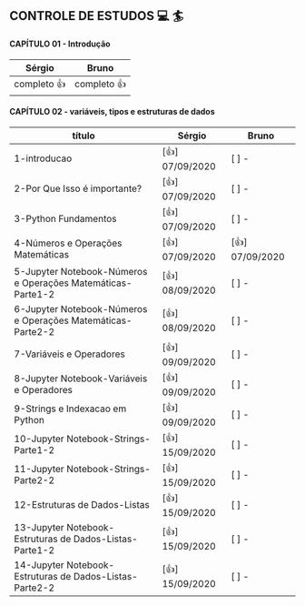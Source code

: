 
## CONTROLE DE ESTUDOS  :computer: :surfer:

#### CAPÍTULO 01 - Introdução


**Sérgio** | **Bruno**
------------ | -------------
completo :+1: | completo :+1:


#### CAPÍTULO 02 - variáveis, tipos e estruturas de dados


**título** |**Sérgio** |**Bruno**|
------------ |------------ |------------ |
1-introducao  | [:+1:] 07/09/2020 | [  ] - |
2-Por Que Isso é importante? | [:+1:] 07/09/2020 | [  ] - |
3-Python Fundamentos | [:+1:] 07/09/2020 | [  ] - |
4-Números e Operações Matemáticas | [:+1:] 07/09/2020 | [:+1:] 07/09/2020 |
5-Jupyter Notebook-Números e Operações Matemáticas-Parte1-2 | [:+1:] 08/09/2020 | [  ] - |
6-Jupyter Notebook-Números e Operações Matemáticas-Parte2-2 | [:+1:] 08/09/2020 | [  ] - |
7-Variáveis e Operadores | [:+1:] 09/09/2020 | [  ] - |
8-Jupyter Notebook-Variáveis e Operadores | [:+1:] 09/09/2020 | [  ] - |
9-Strings e Indexacao em Python | [:+1:] 09/09/2020 | [  ] - |
10-Jupyter Notebook-Strings-Parte1-2 | [:+1:] 15/09/2020 | [  ] - |
11-Jupyter Notebook-Strings-Parte2-2 | [:+1:] 15/09/2020 | [  ] - |
12-Estruturas de Dados-Listas | [:+1:] 15/09/2020 | [  ] - |
13-Jupyter Notebook-Estruturas de Dados-Listas-Parte1-2 | [:+1:] 15/09/2020 | [  ] - |
14-Jupyter Notebook-Estruturas de Dados-Listas-Parte2-2 | [:+1:] 15/09/2020 | [  ] - |
